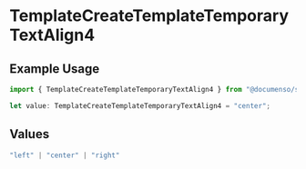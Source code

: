 # TemplateCreateTemplateTemporaryTextAlign4

## Example Usage

```typescript
import { TemplateCreateTemplateTemporaryTextAlign4 } from "@documenso/sdk-typescript/models/operations";

let value: TemplateCreateTemplateTemporaryTextAlign4 = "center";
```

## Values

```typescript
"left" | "center" | "right"
```